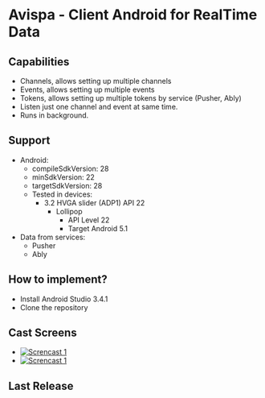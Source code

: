 # Avispa - Client Android for RealTime Data
## Capabilities
  - Channels, allows setting up multiple channels
  - Events, allows setting up multiple events
  - Tokens, allows setting up multiple tokens by service (Pusher, Ably)
  - Listen just one channel and event at same time.
  - Runs in background.
## Support
  * Android:
    - compileSdkVersion: 28
    - minSdkVersion: 22
    - targetSdkVersion: 28  
    * Tested in devices:
      - 3.2  HVGA slider (ADP1) API 22
        - Lollipop
          * API Level 22 
          * Target Android 5.1
  * Data from services:
    * Pusher
    * Ably
## How to implement?
  * Install Android Studio 3.4.1
  * Clone the repository
## Cast Screens
  * [![Screncast 1](https://rayrojas-cache.s3-us-west-2.amazonaws.com/github/media/first.png)]( https://rayrojas-cache.s3-us-west-2.amazonaws.com/github/media/first-screencast-opt.mp4)
  * [![Screncast 1](https://rayrojas-cache.s3-us-west-2.amazonaws.com/github/media/second.png)]( https://rayrojas-cache.s3-us-west-2.amazonaws.com/github/media/second-screencast-opt.mp4)  
## Last Release
